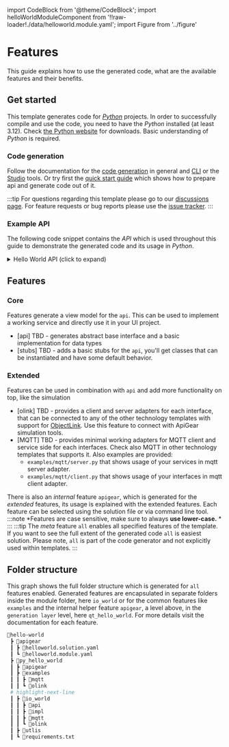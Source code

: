 import CodeBlock from '@theme/CodeBlock';
import helloWorldModuleComponent from '!!raw-loader!./data/helloworld.module.yaml';
import Figure from '../figure'

# Features

This guide explains how to use the generated code, what are the available features and  their benefits.

## Get started

This template generates code for [*Python*](https://www.python.org/) projects. In order to successfully compile and use the code, you need to have the *Python* installed (at least 3.12). Check [the Python website](https://www.python.org/downloads/) for downloads.
Basic understanding of *Python* is required.

### Code generation
Follow the documentation for the [code generation](/docs/start/first_steps) in general and [CLI](/docs/cli/generate) or the [Studio](/docs/studio/intro) tools.
Or try first the [quick start guide](../quickstart/index.md) which shows how to prepare api and generate code out of it.

:::tip
For questions regarding this template please go to our [discussions page](https://github.com/orgs/apigear-io/discussions). For feature requests or bug reports please use the [issue tracker](https://github.com/apigear-io/template-python/issues).
:::

### Example API

The following code snippet contains the *API* which is used throughout this guide to demonstrate the generated code and its usage in *Python*.

<details>
    <summary>Hello World API (click to expand)</summary>
    <CodeBlock language="yaml" showLineNumbers>{helloWorldModuleComponent}</CodeBlock>
</details>

## Features

### Core
Features generate a view model for the `api`. This can be used to implement a working service and directly use it in your UI project.
- [api] TBD - generates abstract base interface and a basic implementation for data types
- [stubs] TBD - adds a basic stubs for the `api`, you'll get classes that can be instantiated and have some default behavior.

### Extended
Features can be used in combination with `api` and add more functionality on top, like the simulation
- [olink] TBD - provides a client and server adapters for each interface, that can be connected to any of the other technology templates with support for [ObjectLink](/docs/advanced/objectlink/intro). Use this feature to connect with ApiGear simulation tools.
- [MQTT] TBD - provides minimal working adapters for MQTT client and service side for each interfaces. Check also MQTT in other technology templates that supports it. Also examples are provided:
    - `examples/mqtt/server.py` that shows usage of your services in mqtt server adapter.
    - `examples/mqtt/client.py` that shows usage of your interfaces in mqtt client adapter.

There is also an *internal* feature `apigear`, which is generated for the *extended* features, its usage is explained with the extended features.
Each feature can be selected using the solution file or via command line tool.
:::note
*Features are case sensitive, make sure to always **use lower-case.** *
:::
:::tip
The *meta* feature `all` enables all specified features of the template. If you want to see the full extent of the generated code `all` is easiest solution.
Please note, `all` is part of the code generator and not explicitly used within templates.
:::
## Folder structure

This graph shows the full folder structure which is generated for `all` features enabled.
 Generated features are encapsulated in separate folders inside the module folder, here `io_world` or for the common features like `examples` and the internal helper feature `apigear`, a level above, in the `generation layer` level, here `qt_hello_world`. For more details visit the documentation for each feature. 

```bash
📂hello-world
 ┣ 📂apigear
 ┃ ┣ 📜helloworld.solution.yaml
 ┃ ┗ 📜helloworld.module.yaml
 ┣ 📂py_hello_world
 ┃ ┣ 📂apigear
 ┃ ┣ 📂examples
 ┃ ┃ ┣ 📂mqtt
 ┃ ┃ ┗ 📂olink
 # highlight-next-line
 ┃ ┣ 📂io_world
 ┃ ┃ ┣ 📂api
 ┃ ┃ ┣ 📂impl
 ┃ ┃ ┣ 📂mqtt
 ┃ ┃ ┗ 📂olink
 ┃ ┣ 📂utlis
 ┃ ┗ 📜requirements.txt
```
